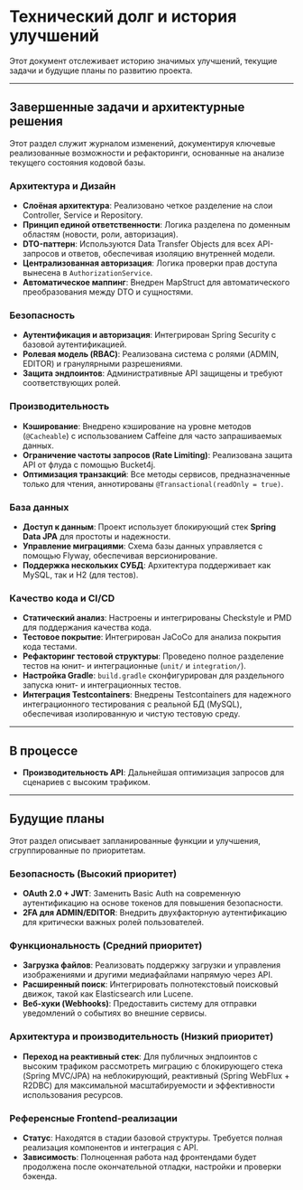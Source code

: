 # Технический долг и история улучшений

Этот документ отслеживает историю значимых улучшений, текущие задачи и будущие планы по развитию проекта.

---

## Завершенные задачи и архитектурные решения

Этот раздел служит журналом изменений, документируя ключевые реализованные возможности и рефакторинги,
основанные на анализе текущего состояния кодовой базы.

### Архитектура и Дизайн
- **Слоёная архитектура**: Реализовано четкое разделение на слои Controller, Service и Repository.
- **Принцип единой ответственности**: Логика разделена по доменным областям (новости, роли, авторизация).
- **DTO-паттерн**: Используются Data Transfer Objects для всех API-запросов и ответов, обеспечивая
  изоляцию внутренней модели.
- **Централизованная авторизация**: Логика проверки прав доступа вынесена в `AuthorizationService`.
- **Автоматическое маппинг**: Внедрен MapStruct для автоматического преобразования между DTO и сущностями.

### Безопасность
- **Аутентификация и авторизация**: Интегрирован Spring Security с базовой аутентификацией.
- **Ролевая модель (RBAC)**: Реализована система с ролями (ADMIN, EDITOR) и гранулярными разрешениями.
- **Защита эндпоинтов**: Административные API защищены и требуют соответствующих ролей.

### Производительность
- **Кэширование**: Внедрено кэширование на уровне методов (`@Cacheable`) с использованием Caffeine для
  часто запрашиваемых данных.
- **Ограничение частоты запросов (Rate Limiting)**: Реализована защита API от флуда с помощью Bucket4j.
- **Оптимизация транзакций**: Все методы сервисов, предназначенные только для чтения, аннотированы
  `@Transactional(readOnly = true)`.

### База данных
- **Доступ к данным**: Проект использует блокирующий стек **Spring Data JPA** для простоты и надежности.
- **Управление миграциями**: Схема базы данных управляется с помощью Flyway, обеспечивая версионирование.
- **Поддержка нескольких СУБД**: Архитектура поддерживает как MySQL, так и H2 (для тестов).

### Качество кода и CI/CD
- **Статический анализ**: Настроены и интегрированы Checkstyle и PMD для поддержания качества кода.
- **Тестовое покрытие**: Интегрирован JaCoCo для анализа покрытия кода тестами.
- **Рефакторинг тестовой структуры**: Проведено полное разделение тестов на юнит- и интеграционные
  (`unit/` и `integration/`).
- **Настройка Gradle**: `build.gradle` сконфигурирован для раздельного запуска юнит- и интеграционных тестов.
- **Интеграция Testcontainers**: Внедрены Testcontainers для надежного интеграционного тестирования с
  реальной БД (MySQL), обеспечивая изолированную и чистую тестовую среду.

---

## В процессе

- **Производительность API**: Дальнейшая оптимизация запросов для сценариев с высоким трафиком.

---

## Будущие планы

Этот раздел описывает запланированные функции и улучшения, сгруппированные по приоритетам.

### Безопасность (Высокий приоритет)

- **OAuth 2.0 + JWT**: Заменить Basic Auth на современную аутентификацию на основе токенов для
  повышения безопасности.
- **2FA для ADMIN/EDITOR**: Внедрить двухфакторную аутентификацию для критически важных ролей пользователей.

### Функциональность (Средний приоритет)

- **Загрузка файлов**: Реализовать поддержку загрузки и управления изображениями и другими медиафайлами
  напрямую через API.
- **Расширенный поиск**: Интегрировать полнотекстовый поисковый движок, такой как Elasticsearch или Lucene.
- **Веб-хуки (Webhooks)**: Предоставить систему для отправки уведомлений о событиях во внешние сервисы.

### Архитектура и производительность (Низкий приоритет)

- **Переход на реактивный стек**: Для публичных эндпоинтов с высоким трафиком рассмотреть миграцию с
  блокирующего стека (Spring MVC/JPA) на неблокирующий, реактивный (Spring WebFlux + R2DBC) для
  максимальной масштабируемости и эффективности использования ресурсов.

### Референсные Frontend-реализации

- **Статус**: Находятся в стадии базовой структуры. Требуется полная реализация компонентов и интеграция
  с API.
- **Зависимость**: Полноценная работа над фронтендами будет продолжена после окончательной отладки,
  настройки и проверки бэкенда.
